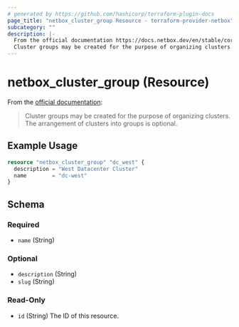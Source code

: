 ```yaml
---
# generated by https://github.com/hashicorp/terraform-plugin-docs
page_title: "netbox_cluster_group Resource - terraform-provider-netbox"
subcategory: ""
description: |-
  From the official documentation https://docs.netbox.dev/en/stable/core-functionality/virtualization/#cluster-groups:
  Cluster groups may be created for the purpose of organizing clusters. The arrangement of clusters into groups is optional.
---
```


# netbox_cluster_group (Resource)

From the [official documentation](https://docs.netbox.dev/en/stable/core-functionality/virtualization/#cluster-groups):

> Cluster groups may be created for the purpose of organizing clusters. The arrangement of clusters into groups is optional.

## Example Usage

```terraform
resource "netbox_cluster_group" "dc_west" {
  description = "West Datacenter Cluster"
  name        = "dc-west"
}
```

<!-- schema generated by tfplugindocs -->
## Schema

### Required

- `name` (String)

### Optional

- `description` (String)
- `slug` (String)

### Read-Only

- `id` (String) The ID of this resource.


